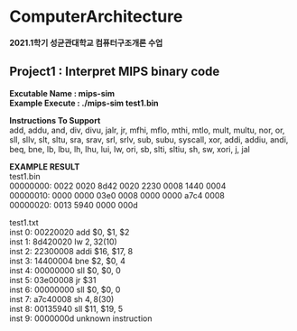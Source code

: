 # ComputerArchitecture
<b> 2021.1학기 성균관대학교 컴퓨터구조개론 수업 </b>  

## Project1 : Interpret MIPS binary code  

<b>Excutable Name : mips-sim  
Example Execute : ./mips-sim test1.bin</b>

<b>Instructions To Support</b>  
add, addu, and, div, divu, jalr, jr, mfhi, mflo, mthi, mtlo, mult, multu, nor, or, sll, sllv, slt, sltu, sra, srav, srl, srlv, sub, subu, syscall, xor, addi, addiu, andi, beq, bne, lb, lbu, lh, lhu, lui, lw, ori, sb, slti, sltiu, sh, sw, xori, j, jal

<b>EXAMPLE RESULT</b>  
test1.bin  
00000000: 0022 0020 8d42 0020 2230 0008 1440 0004  
00000010: 0000 0000 03e0 0008 0000 0000 a7c4 0008  
00000020: 0013 5940 0000 000d  

test1.txt  
inst 0: 00220020 add $0, $1, $2  
inst 1: 8d420020 lw $2, 32($10)  
inst 2: 22300008 addi $16, $17, 8  
inst 3: 14400004 bne $2, $0, 4  
inst 4: 00000000 sll $0, $0, 0  
inst 5: 03e00008 jr $31  
inst 6: 00000000 sll $0, $0, 0  
inst 7: a7c40008 sh $4, 8($30)  
inst 8: 00135940 sll $11, $19, 5  
inst 9: 0000000d unknown instruction  
